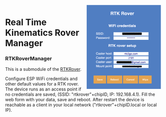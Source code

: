 <img align="right" src="./screenshots/rtkrover.png" width="240"/>

# Real Time Kinematics Rover Manager
### RTKRoverManager
This is a submodule of the 
[RTKRover](https://github.com/audio-communication-group/RTKRover).

Configure ESP WiFi credentials and other default values for a RTK rover. 
The device runs as an access point if no credentials are saved, (SSID: 
"rtkrover"+chipID, IP: 192.168.4.1). 
Fill the web form with your data, save and reboot. 
After restart the device is reachable as a client in your local network 
("rtkrover"+chipID.local or local IP).
